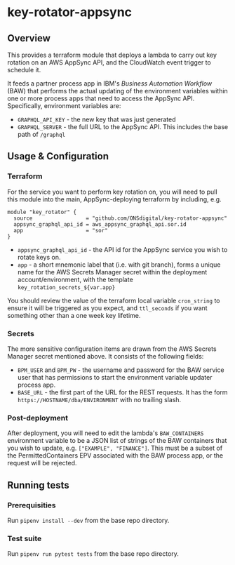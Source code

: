 # key-rotator-appsync

## Overview

This provides a terraform module that deploys a lambda to carry out key rotation on an AWS AppSync API, and the CloudWatch event trigger to schedule it.

It feeds a partner process app in IBM's *Business Automation Workflow* (BAW) that performs the actual updating of the environment variables within one or more process apps that need to access the AppSync API. Specifically, environment variables are:

* `GRAPHQL_API_KEY` - the new key that was just generated
* `GRAPHQL_SERVER` - the full URL to the AppSync API. This includes the base path of `/graphql`

## Usage & Configuration

### Terraform

For the service you want to perform key rotation on, you will need to pull this module into the main, AppSync-deploying terraform by including, e.g.

```hcl
module "key_rotator" {
  source                 = "github.com/ONSdigital/key-rotator-appsync"
  appsync_graphql_api_id = aws_appsync_graphql_api.sor.id
  app                    = "sor"
}
```

* `appsync_graphql_api_id` - the API id for the AppSync service you wish to rotate keys on.
* `app` - a short mnemonic label that (i.e. with git branch), forms a unique name for the AWS Secrets Manager secret within the deployment account/environment, with the template `key_rotation_secrets_${var.app}`

You should review the value of the terraform local variable `cron_string` to ensure it will be triggered as you expect, and `ttl_seconds` if you want something other than a one week key lifetime.

### Secrets

The more sensitive configuration items are drawn from the AWS Secrets Manager secret mentioned above. It consists of the following fields:

* `BPM_USER` and `BPM_PW` - the username and password for the BAW service user that has permissions to start the environment variable updater process app.
* `BASE_URL` - the first part of the URL for the REST requests. It has the form `https://HOSTNAME/dba/ENVIRONMENT` with no trailing slash.

### Post-deployment

After deployment, you will need to edit the lambda's `BAW_CONTAINERS` environment variable to be a JSON list of strings of the BAW containers that you wish to update, e.g. `["EXAMPLE", "FINANCE"]`. This must be a subset of the PermittedContainers EPV associated with the BAW process app, or the request will be rejected.

## Running tests

### Prerequisities

Run `pipenv install --dev` from the base repo directory.

### Test suite

Run `pipenv run pytest tests` from the base repo directory.
